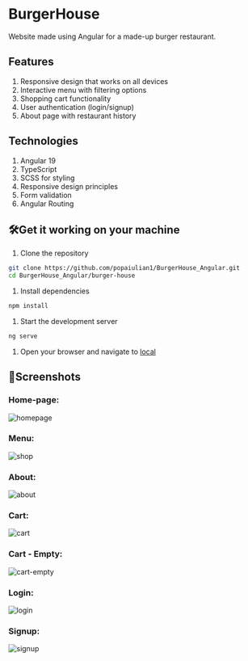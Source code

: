 # BurgerHouse
 Website made using Angular for a made-up burger restaurant.

## Features
1. Responsive design that works on all devices
1. Interactive menu with filtering options
1. Shopping cart functionality
1. User authentication (login/signup)
1. About page with restaurant history

## Technologies
1. Angular 19
1. TypeScript
1. SCSS for styling
1. Responsive design principles
1. Form validation
1. Angular Routing

## 🛠️Get it working on your machine
1. Clone the repository

```bash
git clone https://github.com/popaiulian1/BurgerHouse_Angular.git
cd BurgerHouse_Angular/burger-house
```
1. Install dependencies

```bash
npm install
```

1. Start the development server

```bash
ng serve
```

1. Open your browser and navigate to [local](http://localhost:4200/)

## 📸Screenshots
### Home-page:
![homepage](https://github.com/popaiulian1/BurgerHouse_Angular/blob/main/burger-house/src/assets/images/previews/homepage.jpg)  

### Menu:
![shop](https://github.com/popaiulian1/BurgerHouse_Angular/blob/main/burger-house/src/assets/images/previews/shop.jpg)  

### About:
![about](https://github.com/popaiulian1/BurgerHouse_Angular/blob/main/burger-house/src/assets/images/previews/about.jpg)  

### Cart:
![cart](https://github.com/popaiulian1/BurgerHouse_Angular/blob/main/burger-house/src/assets/images/previews/cart.jpg)  

### Cart - Empty:
![cart-empty](https://github.com/popaiulian1/BurgerHouse_Angular/blob/main/burger-house/src/assets/images/previews/cart-empty.jpg)  

### Login:
![login](https://github.com/popaiulian1/BurgerHouse_Angular/blob/main/burger-house/src/assets/images/previews/login.jpg)  

### Signup:
![signup](https://github.com/popaiulian1/BurgerHouse_Angular/blob/main/burger-house/src/assets/images/previews/signup.jpg)  
 
